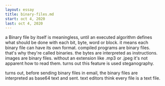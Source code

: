```yaml
---
layout: essay
title: binary-files.md
start: oct 4, 2020
last: oct 4, 2020
---
```


a Binary file by itself is meaningless, until an executed algorithm defines what should be done with each bit, byte, word or block.
it means each binary file can have its own format.
compiled programs are binary files.
that's why they're called binaries.
the bytes are interpreted as instructions.
images are binary files.
without an extension like .mp3 or .jpeg it's not apparent how to read them.
turns out this feature is used steganography.

turns out, before sending binary files in email, the binary files are interpreted as base64 text and sent.
text editors think every file is a text file.
